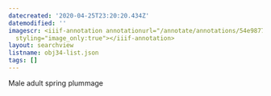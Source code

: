 ```yaml
---
datecreated: '2020-04-25T23:20:20.434Z'
datemodified: ''
imagescr: <iiif-annotation annotationurl="/annotate/annotations/54e98776-874b-11ea-82d0-5254008afee6.json"
  styling="image_only:true"></iiif-annotation>
layout: searchview
listname: obj34-list.json
tags: []
---
```

Male adult spring plummage